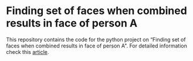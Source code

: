 # Finding set of faces when combined results in face of person A
This repository contains the code for the python project on “Finding set of faces when combined results in face of person A". For detailed information check this [article]().

